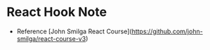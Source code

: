 # React Hook Note

- Reference [John Smilga React Course](<a href="https://github.com/john-smilga/react-course-v3" target="_blank" rel="noopener noreferrer">https://github.com/john-smilga/react-course-v3</a>)
